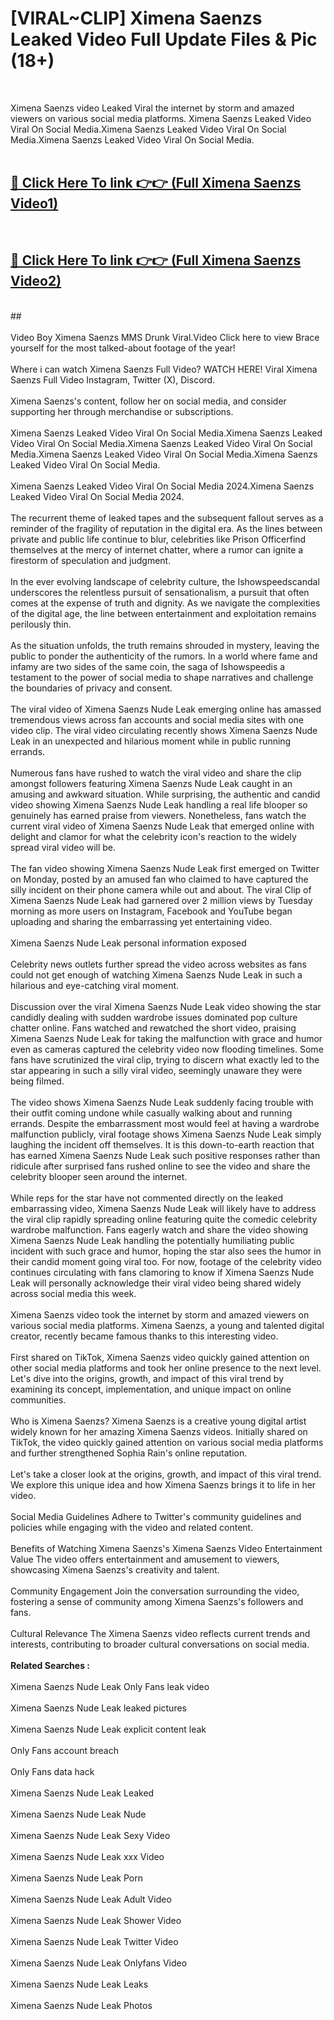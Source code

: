 # [VIRAL~CLIP] Ximena Saenzs Leaked Video Full Update Files & Pic (18+) <br>
<br>

Ximena Saenzs video Leaked Viral the internet by storm and amazed viewers on various social media platforms. Ximena Saenzs Leaked Video Viral On Social Media.Ximena Saenzs Leaked Video Viral On Social Media.Ximena Saenzs Leaked Video Viral On Social Media.<br>
 <br>

##  <a href="https://play.trustnlinepharmacy.us?title=Full Ximena_Saenzs&ref=git">🔴 Click Here To link 👉👉 (Full Ximena Saenzs Video1)</a><br>
  <br>

##  <a href="https://play.trustnlinepharmacy.us?title=Full Ximena_Saenzs&ref=git">🔴 Click Here To link 👉👉 (Full Ximena Saenzs Video2)</a><br>
  <br>
  ##


  <br>

  <br>
Video Boy Ximena Saenzs MMS Drunk Viral.Video Click here to view Brace yourself for the most talked-about footage of the year!
<br><br>
Where i can watch Ximena Saenzs Full Video? WATCH HERE! Viral Ximena Saenzs Full Video Instagram, Twitter (X), Discord.
<br><br>
Ximena Saenzs's content, follow her on social media, and consider supporting her through merchandise or subscriptions.
<br><br>
Ximena Saenzs Leaked Video Viral On Social Media.Ximena Saenzs Leaked Video Viral On Social Media.Ximena Saenzs Leaked Video Viral On Social Media.Ximena Saenzs Leaked Video Viral On Social Media.Ximena Saenzs Leaked Video Viral On Social Media.
<br><br>
Ximena Saenzs Leaked Video Viral On Social Media 2024.Ximena Saenzs Leaked Video Viral On Social Media 2024.
<br><br>
The recurrent theme of leaked tapes and the subsequent fallout serves as a reminder of the fragility of reputation in the digital era. As the lines between private and public life continue to blur, celebrities like Prison Officerfind themselves at the mercy of internet chatter, where a rumor can ignite a firestorm of speculation and judgment.
<br><br>
In the ever evolving landscape of celebrity culture, the Ishowspeedscandal underscores the relentless pursuit of sensationalism, a pursuit that often comes at the expense of truth and dignity. As we navigate the complexities of the digital age, the line between entertainment and exploitation remains perilously thin.
<br><br>
As the situation unfolds, the truth remains shrouded in mystery, leaving the public to ponder the authenticity of the rumors. In a world where fame and infamy are two sides of the same coin, the saga of Ishowspeedis a testament to the power of social media to shape narratives and challenge the boundaries of privacy and consent.
<br><br>
The viral video of Ximena Saenzs Nude Leak emerging online has amassed tremendous views across fan accounts and social media sites with one video clip. The viral video circulating recently shows Ximena Saenzs Nude Leak in an unexpected and hilarious moment while in public running errands.
<br><br>
Numerous fans have rushed to watch the viral video and share the clip amongst followers featuring Ximena Saenzs Nude Leak caught in an amusing and awkward situation. While surprising, the authentic and candid video showing Ximena Saenzs Nude Leak handling a real life blooper so genuinely has earned praise from viewers. Nonetheless, fans watch the current viral video of Ximena Saenzs Nude Leak that emerged online with delight and clamor for what the celebrity icon's reaction to the widely spread viral video will be.
<br><br>
The fan video showing Ximena Saenzs Nude Leak first emerged on Twitter on Monday, posted by an amused fan who claimed to have captured the silly incident on their phone camera while out and about. The viral Clip of Ximena Saenzs Nude Leak had garnered over 2 million views by Tuesday morning as more users on Instagram, Facebook and YouTube began uploading and sharing the embarrassing yet entertaining video.
<br><br>
Ximena Saenzs Nude Leak personal information exposed
<br><br>
Celebrity news outlets further spread the video across websites as fans could not get enough of watching Ximena Saenzs Nude Leak in such a hilarious and eye-catching viral moment.
<br><br>
Discussion over the viral Ximena Saenzs Nude Leak video showing the star candidly dealing with sudden wardrobe issues dominated pop culture chatter online. Fans watched and rewatched the short video, praising Ximena Saenzs Nude Leak for taking the malfunction with grace and humor even as cameras captured the celebrity video now flooding timelines. Some fans have scrutinized the viral clip, trying to discern what exactly led to the star appearing in such a silly viral video, seemingly unaware they were being filmed.
<br><br>
The video shows Ximena Saenzs Nude Leak suddenly facing trouble with their outfit coming undone while casually walking about and running errands. Despite the embarrassment most would feel at having a wardrobe malfunction publicly, viral footage shows Ximena Saenzs Nude Leak simply laughing the incident off themselves. It is this down-to-earth reaction that has earned Ximena Saenzs Nude Leak such positive responses rather than ridicule after surprised fans rushed online to see the video and share the celebrity blooper seen around the internet.
<br><br>
While reps for the star have not commented directly on the leaked embarrassing video, Ximena Saenzs Nude Leak will likely have to address the viral clip rapidly spreading online featuring quite the comedic celebrity wardrobe malfunction. Fans eagerly watch and share the video showing Ximena Saenzs Nude Leak handling the potentially humiliating public incident with such grace and humor, hoping the star also sees the humor in their candid moment going viral too. For now, footage of the celebrity video continues circulating with fans clamoring to know if Ximena Saenzs Nude Leak will personally acknowledge their viral video being shared widely across social media this week.
<br><br>
Ximena Saenzs video took the internet by storm and amazed viewers on various social media platforms. Ximena Saenzs, a young and talented digital creator, recently became famous thanks to this interesting video.
<br><br>
First shared on TikTok, Ximena Saenzs video quickly gained attention on other social media platforms and took her online presence to the next level. Let's dive into the origins, growth, and impact of this viral trend by examining its concept, implementation, and unique impact on online communities.
<br><br>
Who is Ximena Saenzs? Ximena Saenzs is a creative young digital artist widely known for her amazing Ximena Saenzs videos. Initially shared on TikTok, the video quickly gained attention on various social media platforms and further strengthened Sophia Rain's online reputation.
<br><br>
Let's take a closer look at the origins, growth, and impact of this viral trend. We explore this unique idea and how Ximena Saenzs brings it to life in her video.
<br><br>
Social Media Guidelines Adhere to Twitter's community guidelines and policies while engaging with the video and related content.
<br><br>
Benefits of Watching Ximena Saenzs's Ximena Saenzs Video Entertainment Value The video offers entertainment and amusement to viewers, showcasing Ximena Saenzs's creativity and talent.
<br><br>
Community Engagement Join the conversation surrounding the video, fostering a sense of community among Ximena Saenzs's followers and fans.
<br><br>
Cultural Relevance The Ximena Saenzs video reflects current trends and interests, contributing to broader cultural conversations on social media.
<br><br>
<strong>Related Searches :</strong>
<br><br>
Ximena Saenzs Nude Leak Only Fans leak video
<br><br>
Ximena Saenzs Nude Leak leaked pictures
<br><br>
Ximena Saenzs Nude Leak explicit content leak
<br><br>
Only Fans account breach
<br><br>
Only Fans data hack
<br><br>
Ximena Saenzs Nude Leak Leaked
<br><br>
Ximena Saenzs Nude Leak Nude
<br><br>
Ximena Saenzs Nude Leak Sexy Video
<br><br>
Ximena Saenzs Nude Leak xxx Video
<br><br>
Ximena Saenzs Nude Leak Porn
<br><br>
Ximena Saenzs Nude Leak Adult Video
<br><br>
Ximena Saenzs Nude Leak Shower Video
<br><br>
Ximena Saenzs Nude Leak Twitter Video
<br><br>
Ximena Saenzs Nude Leak Onlyfans Video
<br><br>
Ximena Saenzs Nude Leak Leaks
<br><br>
Ximena Saenzs Nude Leak Photos